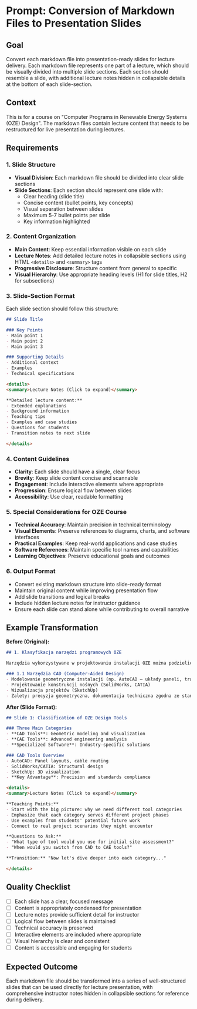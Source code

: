 # Prompt: Conversion of Markdown Files to Presentation Slides

## Goal
Convert each markdown file into presentation-ready slides for lecture delivery. Each markdown file represents one part of a lecture, which should be visually divided into multiple slide sections. Each section should resemble a slide, with additional lecture notes hidden in collapsible details at the bottom of each slide-section.

## Context
This is for a course on "Computer Programs in Renewable Energy Systems (OZE) Design". The markdown files contain lecture content that needs to be restructured for live presentation during lectures.

## Requirements

### 1. Slide Structure
- **Visual Division**: Each markdown file should be divided into clear slide sections
- **Slide Sections**: Each section should represent one slide with:
  - Clear heading (slide title)
  - Concise content (bullet points, key concepts)
  - Visual separation between slides
  - Maximum 5-7 bullet points per slide
  - Key information highlighted

### 2. Content Organization
- **Main Content**: Keep essential information visible on each slide
- **Lecture Notes**: Add detailed lecture notes in collapsible sections using HTML `<details>` and `<summary>` tags
- **Progressive Disclosure**: Structure content from general to specific
- **Visual Hierarchy**: Use appropriate heading levels (H1 for slide titles, H2 for subsections)

### 3. Slide-Section Format
Each slide section should follow this structure:
```markdown
## Slide Title

### Key Points
- Main point 1
- Main point 2
- Main point 3

### Supporting Details
- Additional context
- Examples
- Technical specifications

<details>
<summary>Lecture Notes (Click to expand)</summary>

**Detailed lecture content:**
- Extended explanations
- Background information
- Teaching tips
- Examples and case studies
- Questions for students
- Transition notes to next slide

</details>
```

### 4. Content Guidelines
- **Clarity**: Each slide should have a single, clear focus
- **Brevity**: Keep slide content concise and scannable
- **Engagement**: Include interactive elements where appropriate
- **Progression**: Ensure logical flow between slides
- **Accessibility**: Use clear, readable formatting

### 5. Special Considerations for OZE Course
- **Technical Accuracy**: Maintain precision in technical terminology
- **Visual Elements**: Preserve references to diagrams, charts, and software interfaces
- **Practical Examples**: Keep real-world applications and case studies
- **Software References**: Maintain specific tool names and capabilities
- **Learning Objectives**: Preserve educational goals and outcomes

### 6. Output Format
- Convert existing markdown structure into slide-ready format
- Maintain original content while improving presentation flow
- Add slide transitions and logical breaks
- Include hidden lecture notes for instructor guidance
- Ensure each slide can stand alone while contributing to overall narrative

## Example Transformation

**Before (Original):**
```markdown
## 1. Klasyfikacja narzędzi programowych OZE

Narzędzia wykorzystywane w projektowaniu instalacji OZE można podzielić na trzy główne kategorie.

### 1.1 Narzędzia CAD (Computer-Aided Design)
- Modelowanie geometryczne instalacji (np. AutoCAD – układy paneli, trasy kablowe, lokalizacje turbin)
- Projektowanie konstrukcji nośnych (SolidWorks, CATIA)
- Wizualizacja projektów (SketchUp)
- Zalety: precyzja geometryczna, dokumentacja techniczna zgodna ze standardami
```

**After (Slide Format):**
```markdown
## Slide 1: Classification of OZE Design Tools

### Three Main Categories
- **CAD Tools**: Geometric modeling and visualization
- **CAE Tools**: Advanced engineering analysis
- **Specialized Software**: Industry-specific solutions

### CAD Tools Overview
- AutoCAD: Panel layouts, cable routing
- SolidWorks/CATIA: Structural design
- SketchUp: 3D visualization
- **Key Advantage**: Precision and standards compliance

<details>
<summary>Lecture Notes (Click to expand)</summary>

**Teaching Points:**
- Start with the big picture: why we need different tool categories
- Emphasize that each category serves different project phases
- Use examples from students' potential future work
- Connect to real project scenarios they might encounter

**Questions to Ask:**
- "What type of tool would you use for initial site assessment?"
- "When would you switch from CAD to CAE tools?"

**Transition:** "Now let's dive deeper into each category..."

</details>
```

## Quality Checklist
- [ ] Each slide has a clear, focused message
- [ ] Content is appropriately condensed for presentation
- [ ] Lecture notes provide sufficient detail for instructor
- [ ] Logical flow between slides is maintained
- [ ] Technical accuracy is preserved
- [ ] Interactive elements are included where appropriate
- [ ] Visual hierarchy is clear and consistent
- [ ] Content is accessible and engaging for students

## Expected Outcome
Each markdown file should be transformed into a series of well-structured slides that can be used directly for lecture presentation, with comprehensive instructor notes hidden in collapsible sections for reference during delivery.
